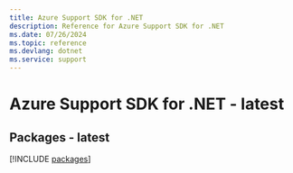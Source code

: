 ```yaml
---
title: Azure Support SDK for .NET
description: Reference for Azure Support SDK for .NET
ms.date: 07/26/2024
ms.topic: reference
ms.devlang: dotnet
ms.service: support
---
```

# Azure Support SDK for .NET - latest
## Packages - latest
[!INCLUDE [packages](support-index.md)]